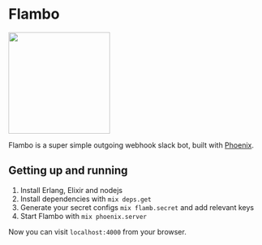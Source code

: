 # Flambo

<img src="http://orig12.deviantart.net/bfcb/f/2013/162/f/b/flambo_by_darkhatboy-d68ln2x.png" height="200px" />

Flambo is a super simple outgoing webhook slack bot, built with [Phoenix](http://phoenixframework.org).

## Getting up and running
1. Install Erlang, Elixir and nodejs
2. Install dependencies with `mix deps.get`
3. Generate your secret configs `mix flamb.secret` and add relevant keys
3. Start Flambo with `mix phoenix.server`

Now you can visit `localhost:4000` from your browser.
